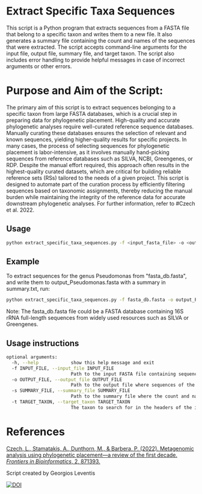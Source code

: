 # Extract Specific Taxa Sequences

This script is a Python program that extracts sequences from a FASTA file that belong to a specific taxon and writes them to a new file. It also generates a summary file containing the count and names of the sequences that were extracted. The script accepts command-line arguments for the input file, output file, summary file, and target taxon. The script also includes error handling to provide helpful messages in case of incorrect arguments or other errors.

# Purpose and Aim of the Script:

The primary aim of this script is to extract sequences belonging to a specific taxon from large FASTA databases, which is a crucial step in preparing data for phylogenetic placement. High-quality and accurate phylogenetic analyses require well-curated reference sequence databases. Manually curating these databases ensures the selection of relevant and known sequences, yielding higher-quality results for specific projects. In many cases, the process of selecting sequences for phylogenetic placement is labor-intensive, as it involves manually hand-picking sequences from reference databases such as SILVA, NCBI, Greengenes, or RDP. Despite the manual effort required, this approach often results in the highest-quality curated datasets, which are critical for building reliable reference sets (RSs) tailored to the needs of a given project. This script is designed to automate part of the curation process by efficiently filtering sequences based on taxonomic assignments, thereby reducing the manual burden while maintaining the integrity of the reference data for accurate downstream phylogenetic analyses. For further information, refer to #Czech et al. 2022.

## Usage 

```sh
python extract_specific_taxa_sequences.py -f <input_fasta_file> -o <output_fasta_file> -s <summary_file> -t <target_taxon>

```
## Example
To extract sequences for the genus Pseudomonas from "fasta_db.fasta", and write them to output_Pseudomonas.fasta with a summary in summary.txt, run:


```sh
python extract_specific_taxa_sequences.py -f fasta_db.fasta -o output_Pseudomonas.fasta -s summary.txt -t Pseudomonas
```

Note: The fasta_db.fasta file could be a FASTA database containing 16S rRNA full-length sequences from widely used resources such as SILVA or Greengenes.

## Usage instructions

```sh
optional arguments:
  -h, --help            show this help message and exit
  -f INPUT_FILE, --input_file INPUT_FILE
                        Path to the input FASTA file containing sequences with taxonomic information in headers.
  -o OUTPUT_FILE, --output_file OUTPUT_FILE
                        Path to the output file where sequences of the specified taxon will be written.
  -s SUMMARY_FILE, --summary_file SUMMARY_FILE
                        Path to the summary file where the count and names of the sequences will be written.
  -t TARGET_TAXON, --target_taxon TARGET_TAXON
                        The taxon to search for in the headers of the input sequences.
```

# References
[Czech, L., Stamatakis, A., Dunthorn, M., & Barbera, P. (2022). Metagenomic analysis using phylogenetic placement—a review of the first decade. *Frontiers in Bioinformatics*, 2, 871393.](https://doi.org/10.3389/fbinf.2022.871393)



Script created by Georgios Leventis

[![DOI](https://zenodo.org/badge/DOI/10.5281/zenodo.13874732.svg)](https://doi.org/10.5281/zenodo.13874732)


